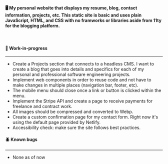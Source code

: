 
#### 🖥️ **My personal website that displays my resume, blog, contact information, projects, etc. This static site is basic and uses plain JavaScript, HTML, and CSS with no framworks or libraries aside from 11ty for the blogging platform.** 

<br>

#### 🚧 **Work-in-progress**

***

- Create a Projects section that connects to a headless CMS. I want to create a blog that goes into details and specifics for each of my personal and professional software engineering projects.
- Implement web components in order to reuse code and not have to make changes in multiple places (navigation bar, footer, etc).
- The mobile menu should close once a link or button is clicked within the menu.
- Implement the Stripe API and create a page to receive payments for freelance and contract work.
- All images should be compressed and converted to Webp.
- Create a custom confirmation page for my contact form. Right now it's using the default page provided by Netlify.
- Accessibility check: make sure the site follows best practices.

#### 🪲 **Known bugs**

***

- None as of now

